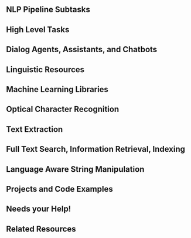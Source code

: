 ## NLP Pipeline Subtasks


## High Level Tasks


## Dialog Agents, Assistants, and Chatbots


## Linguistic Resources


## Machine Learning Libraries


## Optical Character Recognition


## Text Extraction


## Full Text Search, Information Retrieval, Indexing


## Language Aware String Manipulation


## Projects and Code Examples


## Needs your Help!


## Related Resources

